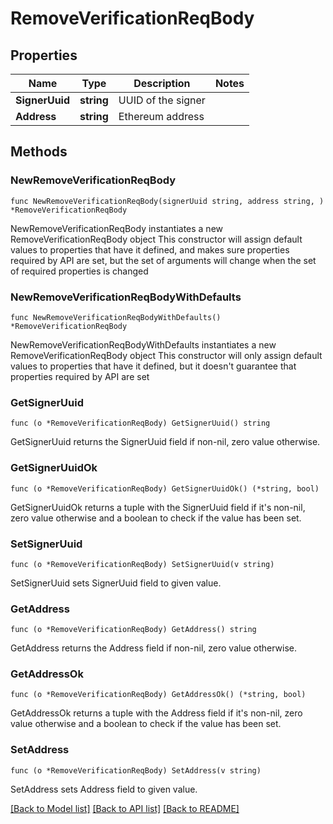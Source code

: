 # RemoveVerificationReqBody

## Properties

Name | Type | Description | Notes
------------ | ------------- | ------------- | -------------
**SignerUuid** | **string** | UUID of the signer | 
**Address** | **string** | Ethereum address | 

## Methods

### NewRemoveVerificationReqBody

`func NewRemoveVerificationReqBody(signerUuid string, address string, ) *RemoveVerificationReqBody`

NewRemoveVerificationReqBody instantiates a new RemoveVerificationReqBody object
This constructor will assign default values to properties that have it defined,
and makes sure properties required by API are set, but the set of arguments
will change when the set of required properties is changed

### NewRemoveVerificationReqBodyWithDefaults

`func NewRemoveVerificationReqBodyWithDefaults() *RemoveVerificationReqBody`

NewRemoveVerificationReqBodyWithDefaults instantiates a new RemoveVerificationReqBody object
This constructor will only assign default values to properties that have it defined,
but it doesn't guarantee that properties required by API are set

### GetSignerUuid

`func (o *RemoveVerificationReqBody) GetSignerUuid() string`

GetSignerUuid returns the SignerUuid field if non-nil, zero value otherwise.

### GetSignerUuidOk

`func (o *RemoveVerificationReqBody) GetSignerUuidOk() (*string, bool)`

GetSignerUuidOk returns a tuple with the SignerUuid field if it's non-nil, zero value otherwise
and a boolean to check if the value has been set.

### SetSignerUuid

`func (o *RemoveVerificationReqBody) SetSignerUuid(v string)`

SetSignerUuid sets SignerUuid field to given value.


### GetAddress

`func (o *RemoveVerificationReqBody) GetAddress() string`

GetAddress returns the Address field if non-nil, zero value otherwise.

### GetAddressOk

`func (o *RemoveVerificationReqBody) GetAddressOk() (*string, bool)`

GetAddressOk returns a tuple with the Address field if it's non-nil, zero value otherwise
and a boolean to check if the value has been set.

### SetAddress

`func (o *RemoveVerificationReqBody) SetAddress(v string)`

SetAddress sets Address field to given value.



[[Back to Model list]](../README.md#documentation-for-models) [[Back to API list]](../README.md#documentation-for-api-endpoints) [[Back to README]](../README.md)


